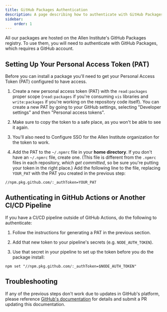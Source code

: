 ```yaml
---
title: GitHub Packages Authentication
description: A page describing how to authenticate with GitHub Packages.
sidebar:
    order: 1
---
```


All our packages are hosted on the Allen Institute's GitHub Packages registry. To use them, you will need to authenticate with GitHub Packages, which requires a GitHub account.

## Setting Up Your Personal Access Token (PAT)

Before you can install a package you'll need to get your Personal Access Token (PAT) configured to have access.

1. Create a new personal access token (PAT) with the `read:packages` proper scope (`read:packages` if you're consuming `vis` libraries and `write:packages` if you're working on the repository code itself). You can create a new PAT by going to your GitHub settings, selecting "Developer settings" and then "Personal access tokens".

2. Make sure to copy the token to a safe place, as you won't be able to see it again.

3. You'll also need to Configure SSO for the Allen Institute organization for the token to work.

4. Add the PAT to the `~/.npmrc` file in your **home directory**. If you don't have an `~/.npmrc` file, create one. (This file is different from the `.npmrc` files in each repository, _which get committed_, so be sure you're putting your token in the right place.) Add the following line to the file, replacing `YOUR_PAT` with the PAT you created in the previous step:

```
//npm.pkg.github.com/:_authToken=YOUR_PAT
```

## Authenticating in GitHub Actions or Another CI/CD Pipeline

If you have a CI/CD pipeline outside of GitHub Actions, do the following to authenticate:

1. Follow the instructions for generating a PAT in the previous section.

2. Add that new token to your pipeline's secrets (e.g. `NODE_AUTH_TOKEN`).

3. Use that secret in your pipeline to set up the token before you do the package install:

```
npm set "//npm.pkg.github.com/:_authToken=$NODE_AUTH_TOKEN"
```

## Troubleshooting

If any of the previous steps don't work due to updates in GitHub's platform, please reference [GitHub's documentation](https://docs.github.com/en/packages/working-with-a-github-packages-registry/working-with-the-npm-registry) for details and submit a PR updating this documentation.
